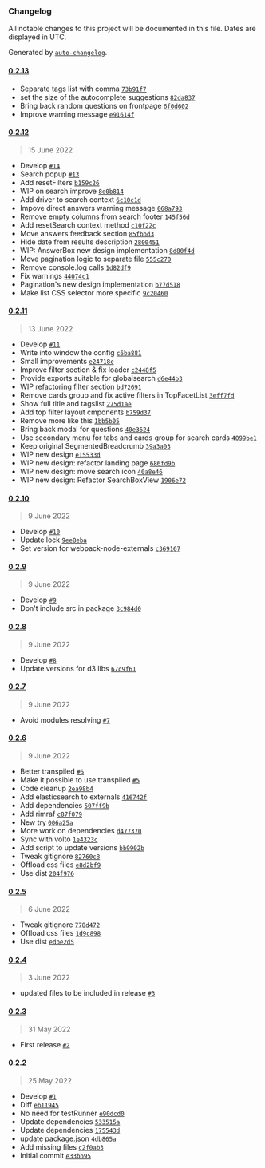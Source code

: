 ### Changelog

All notable changes to this project will be documented in this file. Dates are displayed in UTC.

Generated by [`auto-changelog`](https://github.com/CookPete/auto-changelog).

#### [0.2.13](https://github.com/eea/eeacms-searchlib/compare/0.2.12...0.2.13)

- Separate tags list with comma [`73b91f7`](https://github.com/eea/eeacms-searchlib/commit/73b91f72a86ab8a580f1d93d5167f7fba180fa83)
- set the size of the autocomplete suggestions [`82da837`](https://github.com/eea/eeacms-searchlib/commit/82da8373e3a06c13cbe811b96e6c85b42c1c0a2b)
- Bring back random questions on frontpage [`6f0d602`](https://github.com/eea/eeacms-searchlib/commit/6f0d602f70885299fbd7e7e8b09fd0cca6e7b326)
- Improve warning message [`e91614f`](https://github.com/eea/eeacms-searchlib/commit/e91614f6ab58dce416d3862a518afd995e664d38)

#### [0.2.12](https://github.com/eea/eeacms-searchlib/compare/0.2.11...0.2.12)

> 15 June 2022

- Develop [`#14`](https://github.com/eea/eeacms-searchlib/pull/14)
- Search popup [`#13`](https://github.com/eea/eeacms-searchlib/pull/13)
- Add resetFilters [`b159c26`](https://github.com/eea/eeacms-searchlib/commit/b159c26bebcf51264b6e05a673944f914ffc5c18)
- WIP on search improve [`8d0b814`](https://github.com/eea/eeacms-searchlib/commit/8d0b814612e8f473710a993aced7f93830a1f857)
- Add driver to search context [`6c10c1d`](https://github.com/eea/eeacms-searchlib/commit/6c10c1d9465a5718eadc6079243b353de8cfe86a)
- Impove direct answers warning message [`068a793`](https://github.com/eea/eeacms-searchlib/commit/068a7933e25096593b0e35c8028817c432f4bee4)
- Remove empty columns from search footer [`145f56d`](https://github.com/eea/eeacms-searchlib/commit/145f56d7876092c150b8eae8f928affdd1a93993)
- Add resetSearch context method [`c10f22c`](https://github.com/eea/eeacms-searchlib/commit/c10f22ccf7abbed8bc49e105138bd6bc6ec58b88)
- Move answers feedback section [`85fbbd3`](https://github.com/eea/eeacms-searchlib/commit/85fbbd3a1cab7419264d3566b919513fd1709cb5)
- Hide date from results description [`2800451`](https://github.com/eea/eeacms-searchlib/commit/28004519ee6b81280ae4b89406fdbd0fb275b8b0)
- WIP: AnswerBox new design implementation [`8d80f4d`](https://github.com/eea/eeacms-searchlib/commit/8d80f4d321739e4e550b34a90df73b39193e4972)
- Move pagination logic to separate file [`555c270`](https://github.com/eea/eeacms-searchlib/commit/555c27084c716f105a8dc26518de753cd3823982)
- Remove console.log calls [`1d82df9`](https://github.com/eea/eeacms-searchlib/commit/1d82df938471a767061e4f87b49fe672dfecd6d0)
- Fix warnings [`44074c1`](https://github.com/eea/eeacms-searchlib/commit/44074c189c5c7f9a1bdcf908f473e80d162856bc)
- Pagination's new design implementation [`b77d518`](https://github.com/eea/eeacms-searchlib/commit/b77d51867d1fe1e4b15027299f65221b3e3806b0)
- Make list CSS selector more specific [`9c20460`](https://github.com/eea/eeacms-searchlib/commit/9c204608482bdded9ab5d6c51a8d7dfd346572ec)

#### [0.2.11](https://github.com/eea/eeacms-searchlib/compare/0.2.10...0.2.11)

> 13 June 2022

- Develop [`#11`](https://github.com/eea/eeacms-searchlib/pull/11)
- Write into window the config [`c6ba881`](https://github.com/eea/eeacms-searchlib/commit/c6ba881a63ee46aef53bf330968667539b078509)
- Small improvements [`e24718c`](https://github.com/eea/eeacms-searchlib/commit/e24718c7c35bdd624b23db1ec62702878d02b315)
- Improve filter section & fix loader [`c2448f5`](https://github.com/eea/eeacms-searchlib/commit/c2448f5ffee4a00f702810ce34bfb54a3d23dd7e)
- Provide exports suitable for globalsearch [`d6e44b3`](https://github.com/eea/eeacms-searchlib/commit/d6e44b3ab0078eadcedf34b6bc191a1c6bf4aa7d)
- WIP refactoring filter section [`bd72691`](https://github.com/eea/eeacms-searchlib/commit/bd72691fe93baf4369a7d9d2242ecdf87b2f01be)
- Remove cards group and fix active filters in TopFacetList [`3eff7fd`](https://github.com/eea/eeacms-searchlib/commit/3eff7fd5e7985ddd122f1e8167174729e766d8a3)
- Show full title and tagslist [`275d1ae`](https://github.com/eea/eeacms-searchlib/commit/275d1ae7b475146b362a25719851dbf38abf31c1)
- Add top filter layout cmponents [`b759d37`](https://github.com/eea/eeacms-searchlib/commit/b759d3754dfb59efe5fc0d6d0aff7ca9e1ca0333)
- Remove more like this [`1bb5b05`](https://github.com/eea/eeacms-searchlib/commit/1bb5b05a2a6f587cc643e529712795c3eb0848a5)
- Bring back modal for questions [`40e3624`](https://github.com/eea/eeacms-searchlib/commit/40e3624657b9dac982c1a57394984b80889695e3)
- Use secondary menu for tabs and cards group for search cards [`4099be1`](https://github.com/eea/eeacms-searchlib/commit/4099be1a719ecf05afe1c6ef1b3371060a48b4c6)
- Keep original SegmentedBreadcrumb [`39a3a03`](https://github.com/eea/eeacms-searchlib/commit/39a3a037ea57985d0b1590886705e150b6d9585a)
- WIP new design [`e15533d`](https://github.com/eea/eeacms-searchlib/commit/e15533db7955ced98ecc3b3499cd7edf49322961)
- WIP new design: refactor landing page [`686fd9b`](https://github.com/eea/eeacms-searchlib/commit/686fd9b8444fa200d2ed17a6646f6870d53d670d)
- WIP new design: move search icon [`40a8e46`](https://github.com/eea/eeacms-searchlib/commit/40a8e4672653c2f511e188ad1c0d9717f506c087)
- WIP new design: Refactor SearchBoxView [`1906e72`](https://github.com/eea/eeacms-searchlib/commit/1906e7212037f209c33b7856c8c0b19d7426d746)

#### [0.2.10](https://github.com/eea/eeacms-searchlib/compare/0.2.9...0.2.10)

> 9 June 2022

- Develop [`#10`](https://github.com/eea/eeacms-searchlib/pull/10)
- Update lock [`9ee8eba`](https://github.com/eea/eeacms-searchlib/commit/9ee8eba8523e9c445c97bb2294efa9d968b9af20)
- Set version for webpack-node-externals [`c369167`](https://github.com/eea/eeacms-searchlib/commit/c3691674cee3951f7a58aa026234c9709fb582d1)

#### [0.2.9](https://github.com/eea/eeacms-searchlib/compare/0.2.8...0.2.9)

> 9 June 2022

- Develop [`#9`](https://github.com/eea/eeacms-searchlib/pull/9)
- Don't include src in package [`3c984d0`](https://github.com/eea/eeacms-searchlib/commit/3c984d062d052fb7228d6b7c2886901e9561d1f4)

#### [0.2.8](https://github.com/eea/eeacms-searchlib/compare/0.2.7...0.2.8)

> 9 June 2022

- Develop [`#8`](https://github.com/eea/eeacms-searchlib/pull/8)
- Update versions for d3 libs [`67c9f61`](https://github.com/eea/eeacms-searchlib/commit/67c9f617137a14473c96940f6657346826873d41)

#### [0.2.7](https://github.com/eea/eeacms-searchlib/compare/0.2.6...0.2.7)

> 9 June 2022

- Avoid modules resolving [`#7`](https://github.com/eea/eeacms-searchlib/pull/7)

#### [0.2.6](https://github.com/eea/eeacms-searchlib/compare/0.2.5...0.2.6)

> 9 June 2022

- Better transpiled [`#6`](https://github.com/eea/eeacms-searchlib/pull/6)
- Make it possible to use transpiled [`#5`](https://github.com/eea/eeacms-searchlib/pull/5)
- Code cleanup [`2ea98b4`](https://github.com/eea/eeacms-searchlib/commit/2ea98b477858d114a00ce8f15cf49f6f68eab060)
- Add elasticsearch to externals [`416742f`](https://github.com/eea/eeacms-searchlib/commit/416742f3426b2c2cf7664a4e87e7951e74d31786)
- Add dependencies [`507ff9b`](https://github.com/eea/eeacms-searchlib/commit/507ff9bd7c2ceae5998772394c8d5e141535719d)
- Add rimraf [`c87f079`](https://github.com/eea/eeacms-searchlib/commit/c87f079df8d880b5ad9b5da9a20475ad05263a1c)
- New try [`006a25a`](https://github.com/eea/eeacms-searchlib/commit/006a25ad99ed9a27b19754917006c7c89fb6d870)
- More work on dependencies [`d477370`](https://github.com/eea/eeacms-searchlib/commit/d47737057792002dfa9df9ce201a66041bd2c832)
- Sync with volto [`1e4323c`](https://github.com/eea/eeacms-searchlib/commit/1e4323c4d087b1ebe7c46d55e574eb18615cbda6)
- Add script to update versions [`bb9902b`](https://github.com/eea/eeacms-searchlib/commit/bb9902be784a149d98d9c1f3f13730575e71df01)
- Tweak gitignore [`82760c8`](https://github.com/eea/eeacms-searchlib/commit/82760c8baedde1ac240d34cbbbadf330911a9f9c)
- Offload css files [`e8d2bf9`](https://github.com/eea/eeacms-searchlib/commit/e8d2bf9eaadee652344a380975440e6d1429f3b7)
- Use dist [`204f976`](https://github.com/eea/eeacms-searchlib/commit/204f9761555370ceb666ce4ea9e04cd33b63623b)

#### [0.2.5](https://github.com/eea/eeacms-searchlib/compare/0.2.4...0.2.5)

> 6 June 2022

- Tweak gitignore [`778d472`](https://github.com/eea/eeacms-searchlib/commit/778d4724b09d9a17e2baaf1492ec8b31a96d8b8d)
- Offload css files [`1d9c898`](https://github.com/eea/eeacms-searchlib/commit/1d9c89831f7341564e705829d219aedbe0cf1ee4)
- Use dist [`edbe2d5`](https://github.com/eea/eeacms-searchlib/commit/edbe2d5c7bc48b1c4c4ae9ed8d16667de4059217)

#### [0.2.4](https://github.com/eea/eeacms-searchlib/compare/0.2.3...0.2.4)

> 3 June 2022

- updated files to be included in release [`#3`](https://github.com/eea/eeacms-searchlib/pull/3)

#### [0.2.3](https://github.com/eea/eeacms-searchlib/compare/0.2.2...0.2.3)

> 31 May 2022

- First release [`#2`](https://github.com/eea/eeacms-searchlib/pull/2)

#### 0.2.2

> 25 May 2022

- Develop [`#1`](https://github.com/eea/eeacms-searchlib/pull/1)
- Diff [`eb11945`](https://github.com/eea/eeacms-searchlib/commit/eb119459f60a9f788646a4aba96d7e1078e9a237)
- No need for testRunner [`e90dcd0`](https://github.com/eea/eeacms-searchlib/commit/e90dcd0a9f123b7e9d6f22004caa863ed5ff9721)
- Update dependencies [`533515a`](https://github.com/eea/eeacms-searchlib/commit/533515a38ea73facbdc1770e5cad826c0cdc9898)
- Update dependencies [`175543d`](https://github.com/eea/eeacms-searchlib/commit/175543d2d22de3f220dd5727548bfb13811070a0)
- update package.json [`4db865a`](https://github.com/eea/eeacms-searchlib/commit/4db865abf54288542a894aabc64d9b1609c398d2)
- Add missing files [`c2f0ab3`](https://github.com/eea/eeacms-searchlib/commit/c2f0ab365c9fdb741a4db8bb76db3dc15eb48e47)
- Initial commit [`e33bb95`](https://github.com/eea/eeacms-searchlib/commit/e33bb95620f1431f0191216ac0194946e1e669cc)
